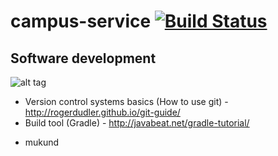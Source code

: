 campus-service [![Build Status](https://travis-ci.org/ameypotnis/campus-service.svg?branch=master)](https://travis-ci.org/ameypotnis/campus-service)
=============

Software development
-------------
![alt tag](https://raw.githubusercontent.com/ameypotnis/campus-service/master/software-development.png)


* Version control systems basics (How to use git) - http://rogerdudler.github.io/git-guide/
* Build tool (Gradle) - http://javabeat.net/gradle-tutorial/
+ mukund

